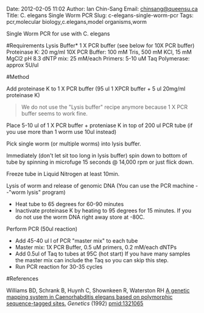 Date: 2012-02-05 11:02
Author: Ian Chin-Sang
Email: chinsang@queensu.ca
Title: C. elegans Single Worm PCR
Slug: c-elegans-single-worm-pcr
Tags: pcr,molecular biology,c.elegans,model organisms,worm

Single Worm PCR for use with C. elegans





#Requirements
Lysis Buffer* 1 X PCR buffer (see below for 10X PCR buffer)
Proteinase K: 20 mg/ml
10X PCR Buffer: 100 mM Tris, 500 mM KCl, 15 mM MgCl2 pH 8.3
dNTP mix: 25 mM/each
Primers: 5-10 uM
Taq Polymerase: approx 5U/ul 

#Method

Add proteinase K to 1 X PCR buffer  (95 ul 1 XPCR buffer + 5 ul 20mg/ml proteinase K)


>We do not use the "Lysis buffer" recipe anymore because 1 X PCR buffer seems to work fine. 


Place 5-10 ul  of 1 X PCR buffer + proteniase K  in top of 200 ul PCR tube (if you use more than 1 worm use 10ul instead) 



Pick single worm (or  multiple worms) into lysis buffer. 



Immediately (don't let sit too long in lysis buffer)  spin down to bottom of tube by spinning in microfuge 15 seconds @ 14,000 rpm or just flick down. 



Freeze tube in Liquid Nitrogen  at least 10min. 



Lysis of worm and release of genomic DNA (You can use the PCR machine --"worm lysis" program)

* Heat tube to 65 degrees for 60-90 minutes
* Inactivate proteinase K by heating to 95 degrees for 15 minutes.  If you do not use the worm DNA right away store at -80C. 



Perform PCR (50ul reaction)

* Add 45-40 ul l of PCR "master mix" to each tube
* Master mix: 1X PCR Buffer, 0.5 uM primers, 0.2 mM/each dNTPs
* Add 0.5ul of Taq to tubes at 95C (hot start) If you have many samples the master mix can include the Taq so you can skip this step.
* Run PCR reaction for 30-35 cycles 

 





#References


Williams BD, Schrank B, Huynh C, Shownkeen R, Waterston RH [A genetic mapping system in Caenorhabditis elegans based on polymorphic sequence-tagged sites.](http://www.ncbi.nlm.nih.gov/pubmed/1321065) _Genetics_ (1992)
[pmid:1321065](http://www.ncbi.nlm.nih.gov/pubmed/1321065)






